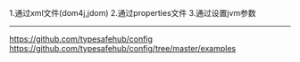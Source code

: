 1.通过xml文件(dom4j,jdom)
2.通过properties文件
3.通过设置jvm参数


---
<https://github.com/typesafehub/config>
<https://github.com/typesafehub/config/tree/master/examples>



